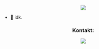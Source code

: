 <p align="center"> 
<a href= "https://discord.com/users/1067128088028266497"><img align="center" src="https://lanyard-profile-readme.vercel.app/api/799109345270300673?bg=00000000"/></a></p>

- 📂 idk.
<h3 align="center">Kontakt:</h3>
<p align="center">
  <a href="https://discord.com/channels/@me/1067128088028266497" target="blank"><img src="https://img.shields.io/badge/Neeqz%232115-%237289DA.svg?&logo=discord&logoColor=white"/></a>
</p>


